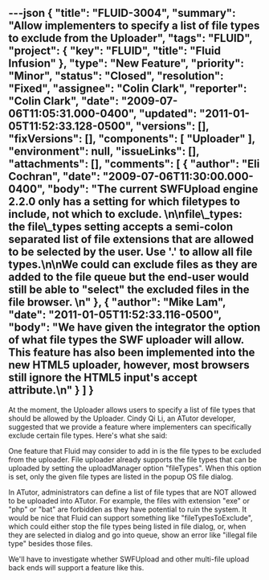 ---json
{
  "title": "FLUID-3004",
  "summary": "Allow implementers to specify a list of file types to exclude from the Uploader",
  "tags": "FLUID",
  "project": {
    "key": "FLUID",
    "title": "Fluid Infusion"
  },
  "type": "New Feature",
  "priority": "Minor",
  "status": "Closed",
  "resolution": "Fixed",
  "assignee": "Colin Clark",
  "reporter": "Colin Clark",
  "date": "2009-07-06T11:05:31.000-0400",
  "updated": "2011-01-05T11:52:33.128-0500",
  "versions": [],
  "fixVersions": [],
  "components": [
    "Uploader"
  ],
  "environment": null,
  "issueLinks": [],
  "attachments": [],
  "comments": [
    {
      "author": "Eli Cochran",
      "date": "2009-07-06T11:30:00.000-0400",
      "body": "The current SWFUpload engine 2.2.0 only has a setting for which filetypes to include, not which to exclude.&#x20;\n\nfile\\_types: the file\\_types setting accepts a semi-colon separated list of file extensions that are allowed to be selected by the user. Use '**.**' to allow all file types.\n\nWe could can exclude files as they are added to the file queue but the end-user would still be able to \"select\" the excluded files in the file browser.&#x20;\n"
    },
    {
      "author": "Mike Lam",
      "date": "2011-01-05T11:52:33.116-0500",
      "body": "We have given the integrator the option of what file types the SWF uploader will allow.   This feature has also been implemented into the new HTML5 uploader, however, most browsers still ignore the HTML5 input's accept attribute.\n"
    }
  ]
}
---
At the moment, the Uploader allows users to specify a list of file types that should be allowed by the Uploader. Cindy Qi Li, an ATutor developer, suggested that we provide a feature where implementers can specifically exclude certain file types. Here's what she said:

One feature that Fluid may consider to add in is the file types to be excluded from the uploader. File uploader already supports the file types that can be uploaded by setting the uploadManager option "fileTypes". When this option is set, only the given file types are listed in the popup OS file dialog.

In ATutor, administrators can define a list of file types that are NOT allowed to be uploaded into ATutor. For example, the files with extension "exe" or "php" or "bat" are forbidden as they have potential to ruin the system. It would be nice that Fluid can support something like "fileTypesToExclude", which could either stop the file types being listed in file dialog, or, when they are selected in dialog and go into queue, show an error like "illegal file type" besides those files.

We'll have to investigate whether SWFUpload and other multi-file upload back ends will support a feature like this.

        